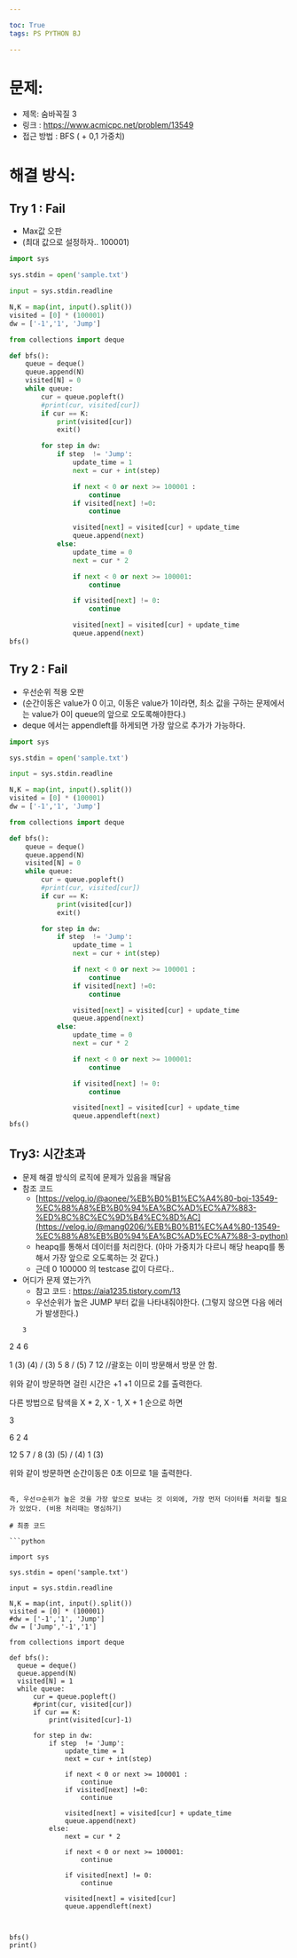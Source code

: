 ```yaml
---

toc: True
tags: PS PYTHON BJ

---
```



# 문제:
* 제목: 숨바꼭질 3
* 링크 : https://www.acmicpc.net/problem/13549
* 접근 방법 : BFS ( + 0,1 가중치)

# 해결 방식:
## Try 1 : Fail
- Max값 오판 
- (최대 값으로 설정하자.. 100001)
```python
import sys

sys.stdin = open('sample.txt')

input = sys.stdin.readline

N,K = map(int, input().split())
visited = [0] * (100001)
dw = ['-1','1', 'Jump']

from collections import deque

def bfs():
    queue = deque()
    queue.append(N)
    visited[N] = 0
    while queue:
        cur = queue.popleft()
        #print(cur, visited[cur])
        if cur == K:
            print(visited[cur])
            exit()

        for step in dw:
            if step  != 'Jump':
                update_time = 1
                next = cur + int(step)

                if next < 0 or next >= 100001 :
                    continue
                if visited[next] !=0:
                    continue

                visited[next] = visited[cur] + update_time
                queue.append(next)
            else:
                update_time = 0
                next = cur * 2

                if next < 0 or next >= 100001:
                    continue

                if visited[next] != 0:
                    continue

                visited[next] = visited[cur] + update_time
                queue.append(next)
bfs()
```
## Try 2 : Fail
- 우선순위 적용 오판 
- (순간이동은 value가 0 이고, 이동은 value가 1이라면, 최소 값을 구하는 문제에서는 value가 0이 queue의 앞으로 오도록해야한다.)
- deque 에서는 appendleft를 하게되면  가장 앞으로 추가가 가능하다.
```python
import sys

sys.stdin = open('sample.txt')

input = sys.stdin.readline

N,K = map(int, input().split())
visited = [0] * (100001)
dw = ['-1','1', 'Jump']

from collections import deque

def bfs():
    queue = deque()
    queue.append(N)
    visited[N] = 0
    while queue:
        cur = queue.popleft()
        #print(cur, visited[cur])
        if cur == K:
            print(visited[cur])
            exit()

        for step in dw:
            if step  != 'Jump':
                update_time = 1
                next = cur + int(step)

                if next < 0 or next >= 100001 :
                    continue
                if visited[next] !=0:
                    continue

                visited[next] = visited[cur] + update_time
                queue.append(next)
            else:
                update_time = 0
                next = cur * 2

                if next < 0 or next >= 100001:
                    continue

                if visited[next] != 0:
                    continue

                visited[next] = visited[cur] + update_time
                queue.appendleft(next)
bfs()
```
## Try3: 시간초과
- 문제 해결 방식의 로직에 문제가 있음을 깨달음
- 참조 코드
  - [https://velog.io/@aonee/%EB%B0%B1%EC%A4%80-boj-13549-%EC%88%A8%EB%B0%94%EA%BC%AD%EC%A7%883-%ED%8C%8C%EC%9D%B4%EC%8D%AC](https://velog.io/@mang0206/%EB%B0%B1%EC%A4%80-13549-%EC%88%A8%EB%B0%94%EA%BC%AD%EC%A7%88-3-python)
  - heapq를 통해서 데이터를 처리한다. (아마 가중치가 다르니 해당 heapq를 통해서 가장 앞으로 오도록하는 것 같다.)
  - 근데 0 100000 의 testcase 값이 다르다..
- 어디가 문제 였는가?\
  - 참고 코드 : https://aia1235.tistory.com/13
  - 우선순위가 높은 JUMP 부터 값을 나타내줘야한다. (그렇지 않으면 다음 에러가 발생한다.)
  ```text
  3

2 4 6

1 (3) (4) / (3) 5 8 / (5) 7 12             //괄호는 이미 방문해서 방문 안 함.

위와 같이 방문하면 걸린 시간은 +1 +1 이므로 2를 출력한다. 

 

다른 방법으로 탐색을 X * 2, X - 1, X + 1 순으로 하면

3

6 2 4

12 5 7 / 8 (3) (5) / (4) 1 (3)

위와 같이 방문하면 순간이동은 0초 이므로 1을 출력한다.
  ```

즉, 우선ㅁ순위가 높은 것을 가장 앞으로 보내는 것 이외에, 가장 먼저 더이터를 처리할 필요가 있었다. (비용 처리때는 명심하기)

# 최종 코드

```python

import sys

sys.stdin = open('sample.txt')

input = sys.stdin.readline

N,K = map(int, input().split())
visited = [0] * (100001)
#dw = ['-1','1', 'Jump']
dw = ['Jump','-1','1']

from collections import deque

def bfs():
    queue = deque()
    queue.append(N)
    visited[N] = 1
    while queue:
        cur = queue.popleft()
        #print(cur, visited[cur])
        if cur == K:
            print(visited[cur]-1)

        for step in dw:
            if step  != 'Jump':
                update_time = 1
                next = cur + int(step)

                if next < 0 or next >= 100001 :
                    continue
                if visited[next] !=0:
                    continue

                visited[next] = visited[cur] + update_time
                queue.append(next)
            else:
                next = cur * 2

                if next < 0 or next >= 100001:
                    continue

                if visited[next] != 0:
                    continue

                visited[next] = visited[cur]
                queue.appendleft(next)



bfs()
print()

```
